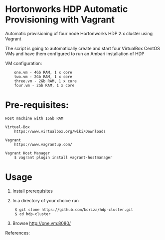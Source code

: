 # Hortonworks HDP Automatic Provisioning with Vagrant
Automatic provisioning of four node Hortonworks HDP 2.x cluster using Vagrant

The script is going to automatically create and start four VirtualBox CentOS VMs and have them configured to run an Ambari installation of HDP

VM configuration:
	
		one.vm - 4Gb RAM, 1 x core
		two.vm - 2Gb RAM, 1 x core
		three.vm - 2Gb RAM, 1 x core
		four.vm - 2Gb RAM, 1 x core

# Pre-requisites:

	Host machine with 16Gb RAM

	Virtual-Box 
		https://www.virtualbox.org/wiki/Downloads

	Vagrant
		https://www.vagrantup.com/

	Vagrant Host Manager
		$ vagrant plugin install vagrant-hostmanager


# Usage

1) Install prerequisites

2) In a directory of your choice run 

		$ git clone https://github.com/boriza/hdp-cluster.git
		$ cd hdp-cluster

3) Browse http://one.vm:8080/


References:
